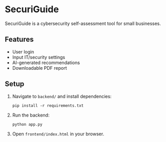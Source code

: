 # SecuriGuide

SecuriGuide is a cybersecurity self-assessment tool for small businesses.

## Features

- User login
- Input IT/security settings
- AI-generated recommendations
- Downloadable PDF report

## Setup

1. Navigate to `backend/` and install dependencies:
   ```
   pip install -r requirements.txt
   ```

2. Run the backend:
   ```
   python app.py
   ```

3. Open `frontend/index.html` in your browser.
